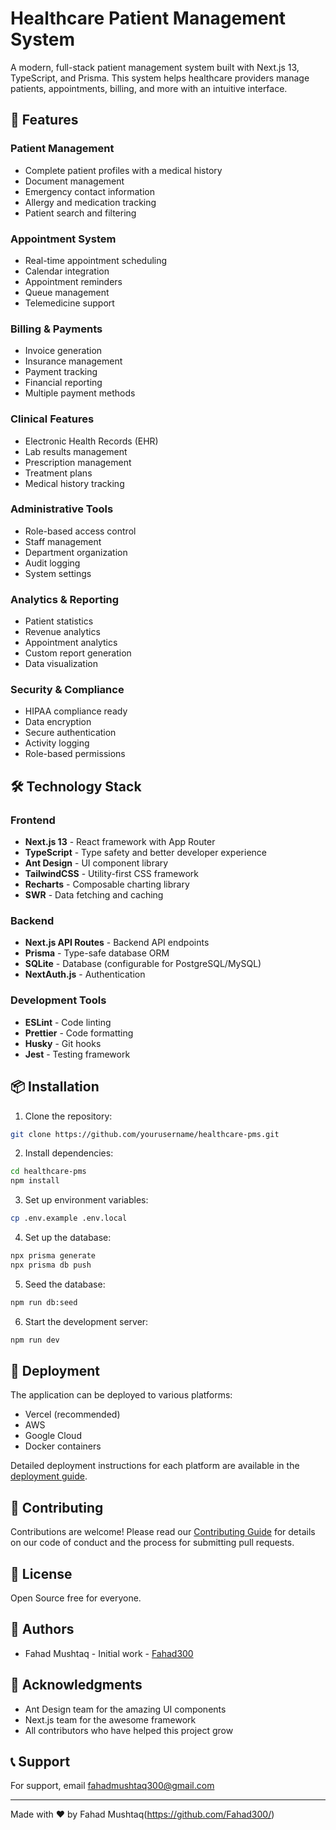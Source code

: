 # Healthcare Patient Management System

A modern, full-stack patient management system built with Next.js 13, TypeScript, and Prisma. This system helps healthcare providers manage patients, appointments, billing, and more with an intuitive interface.



## 🌟 Features

### Patient Management
- Complete patient profiles with a medical history
- Document management
- Emergency contact information
- Allergy and medication tracking
- Patient search and filtering

### Appointment System
- Real-time appointment scheduling
- Calendar integration
- Appointment reminders
- Queue management
- Telemedicine support

### Billing & Payments
- Invoice generation
- Insurance management
- Payment tracking
- Financial reporting
- Multiple payment methods

### Clinical Features
- Electronic Health Records (EHR)
- Lab results management
- Prescription management
- Treatment plans
- Medical history tracking

### Administrative Tools
- Role-based access control
- Staff management
- Department organization
- Audit logging
- System settings

### Analytics & Reporting
- Patient statistics
- Revenue analytics
- Appointment analytics
- Custom report generation
- Data visualization

### Security & Compliance
- HIPAA compliance ready
- Data encryption
- Secure authentication
- Activity logging
- Role-based permissions

## 🛠️ Technology Stack

### Frontend
- **Next.js 13** - React framework with App Router
- **TypeScript** - Type safety and better developer experience
- **Ant Design** - UI component library
- **TailwindCSS** - Utility-first CSS framework
- **Recharts** - Composable charting library
- **SWR** - Data fetching and caching

### Backend
- **Next.js API Routes** - Backend API endpoints
- **Prisma** - Type-safe database ORM
- **SQLite** - Database (configurable for PostgreSQL/MySQL)
- **NextAuth.js** - Authentication

### Development Tools
- **ESLint** - Code linting
- **Prettier** - Code formatting
- **Husky** - Git hooks
- **Jest** - Testing framework

## 📦 Installation

1. Clone the repository:

```bash
git clone https://github.com/yourusername/healthcare-pms.git
```

2. Install dependencies:

```bash
cd healthcare-pms
npm install
```

3. Set up environment variables:

```bash
cp .env.example .env.local
```

4. Set up the database:

```bash
npx prisma generate
npx prisma db push
```

5. Seed the database:

```bash
npm run db:seed
```

6. Start the development server:

```bash
npm run dev
```

## 🚀 Deployment

The application can be deployed to various platforms:

- Vercel (recommended)
- AWS
- Google Cloud
- Docker containers

Detailed deployment instructions for each platform are available in the [deployment guide](docs/deployment.md).

## 🤝 Contributing

Contributions are welcome! Please read our [Contributing Guide](CONTRIBUTING.md) for details on our code of conduct and the process for submitting pull requests.

## 📝 License

Open Source free for everyone.

## 👥 Authors

- Fahad Mushtaq - Initial work - [Fahad300](https://github.com/Fahad300)

## 🙏 Acknowledgments

- Ant Design team for the amazing UI components
- Next.js team for the awesome framework
- All contributors who have helped this project grow

## 📞 Support

For support, email fahadmushtaq300@gmail.com

---

Made with ❤️ by Fahad Mushtaq(https://github.com/Fahad300/)
